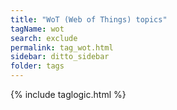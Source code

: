 ```yaml
---
title: "WoT (Web of Things) topics"
tagName: wot
search: exclude
permalink: tag_wot.html
sidebar: ditto_sidebar
folder: tags
---
```

{% include taglogic.html %}
